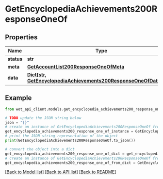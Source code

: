 # GetEncyclopediaAchievements200ResponseOneOf


## Properties

Name | Type | Description | Notes
------------ | ------------- | ------------- | -------------
**status** | **str** |  | 
**meta** | [**GetAccountList200ResponseOneOfMeta**](GetAccountList200ResponseOneOfMeta.md) |  | 
**data** | [**Dict[str, GetEncyclopediaAchievements200ResponseOneOfDataValue]**](GetEncyclopediaAchievements200ResponseOneOfDataValue.md) |  | 

## Example

```python
from wot_api_client.models.get_encyclopedia_achievements200_response_one_of import GetEncyclopediaAchievements200ResponseOneOf

# TODO update the JSON string below
json = "{}"
# create an instance of GetEncyclopediaAchievements200ResponseOneOf from a JSON string
get_encyclopedia_achievements200_response_one_of_instance = GetEncyclopediaAchievements200ResponseOneOf.from_json(json)
# print the JSON string representation of the object
print(GetEncyclopediaAchievements200ResponseOneOf.to_json())

# convert the object into a dict
get_encyclopedia_achievements200_response_one_of_dict = get_encyclopedia_achievements200_response_one_of_instance.to_dict()
# create an instance of GetEncyclopediaAchievements200ResponseOneOf from a dict
get_encyclopedia_achievements200_response_one_of_from_dict = GetEncyclopediaAchievements200ResponseOneOf.from_dict(get_encyclopedia_achievements200_response_one_of_dict)
```
[[Back to Model list]](../README.md#documentation-for-models) [[Back to API list]](../README.md#documentation-for-api-endpoints) [[Back to README]](../README.md)


